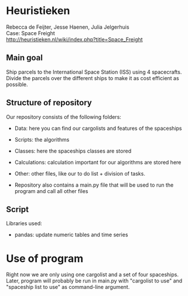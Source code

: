 # Heuristieken
Rebecca de Feijter, Jesse Haenen, Julia Jelgerhuis <br />
Case: Space Freight <br />
http://heuristieken.nl/wiki/index.php?title=Space_Freight

## Main goal
Ship parcels to the International Space Station (ISS) using 4 spacecrafts.
Divide the parcels over the different ships to make it as cost efficient as possible.

## Structure of repository
Our repository consists of the following folders:
* Data: here you can find our cargolists and features of the spaceships
* Scripts: the algorithms
* Classes: here the spaceships classes are stored
* Calculations: calculation important for our algorithms are stored here
* Other: other files, like our to do list + division of tasks.

* Repository also contains a main.py file that will be used to run the program
  and call all other files

## Script
Libraries used:
* pandas: update numeric tables and time series

# Use of program
Right now we are only using one cargolist and a set of four spaceships.
Later, program will probably be run in main.py with "cargolist to use" and
"spaceship list to use" as command-line argument.
